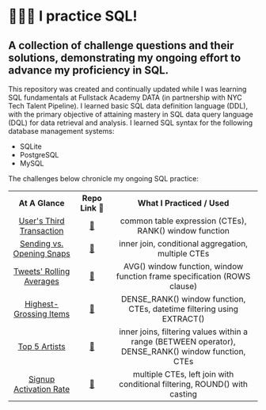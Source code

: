 # 👩🏻‍💻 I practice SQL!

## A collection of challenge questions and their solutions, demonstrating my ongoing effort to advance my proficiency in SQL.

This repository was created and continually updated while I was learning SQL fundamentals at Fullstack Academy DATA (in partnership with NYC Tech Talent Pipeline).  I learned basic SQL data definition language (DDL), with the primary objective of attaining mastery in SQL data query language (DQL) for data retrieval and analysis.  I learned SQL syntax for the following database management systems:

* SQLite
* PostgreSQL
* MySQL

The challenges below chronicle my ongoing SQL practice:

<table style="text-align:center">
    <tr>
        <th>At A Glance</th>
        <th>Repo Link 🔗</th>
        <th>What I Practiced / Used</th>
    </tr>
    <tr>
        <td><a href="https://htmlpreview.github.io/?https://github.com/valeriemagalong/Val-Practices-SQL/blob/main/Users_Third_Transaction/users_third_transaction_summary.html">User's Third Transaction</a></td>
        <td><a href="https://github.com/valeriemagalong/Val-Practices-SQL/tree/main/Users_Third_Transaction">🔗</a></td>
        <td>common table expression (CTEs), RANK() window function</td>
    </tr>
    <tr>
        <td><a href="https://htmlpreview.github.io/?https://github.com/valeriemagalong/Val-Practices-SQL/blob/main/Sending_Opening_Snaps/sending_opening_snaps_summary.html">Sending vs. Opening Snaps</a></td>
        <td><a href="https://github.com/valeriemagalong/Val-Practices-SQL/tree/main/Sending_Opening_Snaps">🔗</a></td>
        <td>inner join, conditional aggregation, multiple CTEs</td>
    </tr>
    <tr>
        <td><a href="https://htmlpreview.github.io/?https://github.com/valeriemagalong/Val-Practices-SQL/blob/main/Tweets_Rolling_Averages/tweets_rolling_averages_summary.html">Tweets' Rolling Averages</a></td>
        <td><a href="https://github.com/valeriemagalong/Val-Practices-SQL/tree/main/Tweets_Rolling_Averages">🔗</a></td>
        <td>AVG() window function, window function frame specification (ROWS clause)</td>
    </tr>
    <tr>
        <td><a href="https://htmlpreview.github.io/?https://github.com/valeriemagalong/Val-Practices-SQL/blob/main/Highest_Grossing_Items/highest_grossing_items_summary.html">Highest-Grossing Items</a></td>
        <td><a href="https://github.com/valeriemagalong/Val-Practices-SQL/tree/main/Highest_Grossing_Items">🔗</a></td>
        <td>DENSE_RANK() window function, CTEs, datetime filtering using EXTRACT()</td>
    </tr>
    <tr>
        <td><a href="https://htmlpreview.github.io/?https://github.com/valeriemagalong/Val-Practices-SQL/blob/main/Top_5_Artists/top_5_artists_summary.html">Top 5 Artists</a></td>
        <td><a href="https://github.com/valeriemagalong/Val-Practices-SQL/tree/main/Top_5_Artists">🔗</a></td>
        <td>inner joins, filtering values within a range (BETWEEN operator), DENSE_RANK() window function, CTEs</td>
    </tr>
    <tr>
        <td><a href="https://htmlpreview.github.io/?https://github.com/valeriemagalong/Val-Practices-SQL/blob/main/Signup_Activation_Rate/signup_activation_rate_summary.html">Signup Activation Rate</a></td>
        <td><a href="https://github.com/valeriemagalong/Val-Practices-SQL/tree/main/Signup_Activation_Rate">🔗</a></td>
        <td>multiple CTEs, left join with conditional filtering, ROUND() with casting</td>
    </tr>
</table>